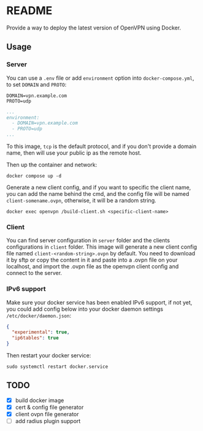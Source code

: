 # README

Provide a way to deploy the latest version of OpenVPN using Docker.

## Usage

### Server

You can use a `.env` file or add `environment` option into `docker-compose.yml`, to set `DOMAIN` and `PROTO`:

```env
DOMAIN=vpn.example.com
PROTO=udp
```

```docker-compose.yml
...
environment:
  - DOMAIN=vpn.example.com
  - PROTO=udp
...
```

To this image, `tcp` is the default protocol, and if you don't provide a domain name, then will use your public ip as the remote host.

Then up the container and network:

```shell
docker compose up -d
```

Generate a new client config, and if you want to specific the client name, you can add the name behind the cmd, and the config file will be named `client-somename.ovpn`, otherwise, it will be a random string.

```shell
docker exec openvpn /build-client.sh <specific-client-name>
```

### Client

You can find server configuration in `server` folder and the clients configurations in `client` folder. This image will generate a new client config file named `client-<random-string>.ovpn` by default. You need to download it by sftp or copy the content in it and paste into a .ovpn file on your localhost, and import the .ovpn file as the openvpn client config and connect to the server.

### IPv6 support

Make sure your docker service has been enabled IPv6 support, if not yet, you could add config below into your docker daemon settings `/etc/docker/daemon.json`:

```json
{
  "experimental": true,
  "ip6tables": true
}
```

Then restart your docker service:

```shell
sudo systemctl restart docker.service
```

## TODO

* [x] build docker image
* [x] cert & config file generator
* [x] client ovpn file generator
* [ ] add radius plugin support
